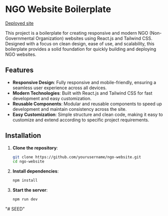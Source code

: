 # NGO Website Boilerplate
[Deployed site](https://ngo-website-boilerplate.vercel.app/)

This project is a boilerplate for creating responsive and modern NGO (Non-Governmental Organization) websites using React.js and Tailwind CSS. Designed with a focus on clean design, ease of use, and scalability, this boilerplate provides a solid foundation for quickly building and deploying NGO websites.

## Features

- **Responsive Design**: Fully responsive and mobile-friendly, ensuring a seamless user experience across all devices.
- **Modern Technologies**: Built with React.js and Tailwind CSS for fast development and easy customization.
- **Reusable Components**: Modular and reusable components to speed up development and maintain consistency across the site.
- **Easy Customization**: Simple structure and clean code, making it easy to customize and extend according to specific project requirements.

## Installation

1. **Clone the repository**:
    ```bash
    git clone https://github.com/yourusername/ngo-website.git
    cd ngo-website
    ```

2. **Install dependencies**:
    ```bash
    npm install
    ```

3. **Start the server**:
    ```bash
    npm run dev
    ```
"# SEED" 
